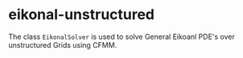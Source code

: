 # eikonal-unstructured
The class `EikonalSolver` is used to solve General Eikoanl PDE's over unstructured Grids using CFMM.
